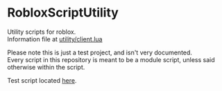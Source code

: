 # RobloxScriptUtility
Utility scripts for roblox.<br>
Information file at [utility/client.lua](https://github.com/0aoq/rblxScriptUtility/blob/main/utility/client.lua)

Please note this is just a test project, and isn't very documented.<br>
Every script in this repository is meant to be a module script, unless said otherwise within the script.

Test script located [here](https://github.com/0aoq/RobloxScriptUtility/wiki/Test-Script).
